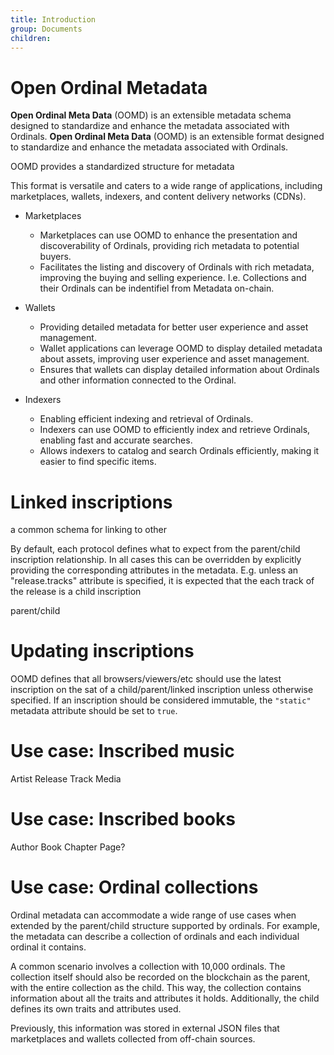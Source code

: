 ```yaml
---
title: Introduction
group: Documents
children:
---
```


# Open Ordinal Metadata
**Open Ordinal Meta Data** (OOMD) is an extensible metadata schema designed to standardize and enhance the metadata associated with Ordinals. 
**Open Ordinal Meta Data** (OOMD) is an extensible format designed to standardize and enhance the metadata associated with Ordinals. 

OOMD provides a standardized structure for metadata

This format is versatile and caters to a wide range of applications, including marketplaces, wallets, indexers, and content delivery networks (CDNs).


- Marketplaces
    - Marketplaces can use OOMD to enhance the presentation and discoverability of Ordinals, providing rich metadata to potential buyers.
    - Facilitates the listing and discovery of Ordinals with rich metadata, improving the buying and selling experience. I.e. Collections and their Ordinals can be indentifiel from Metadata on-chain.

- Wallets
    - Providing detailed metadata for better user experience and asset management.
    - Wallet applications can leverage OOMD to display detailed metadata about assets, improving user experience and asset management.
    - Ensures that wallets can display detailed information about Ordinals and other information connected to the Ordinal.

- Indexers
    - Enabling efficient indexing and retrieval of Ordinals.
    - Indexers can use OOMD to efficiently index and retrieve Ordinals, enabling fast and accurate searches.
    - Allows indexers to catalog and search Ordinals efficiently, making it easier to find specific items.



# Linked inscriptions

a common schema for linking to other 

By default, each protocol defines what to expect from the parent/child inscription relationship.
In all cases this can be overridden by explicitly providing the corresponding attributes in the metadata.
E.g. unless an "release.tracks" attribute is specified, it is expected that the each track of the release is a child inscription

parent/child

# Updating inscriptions

OOMD defines that all browsers/viewers/etc should use the latest inscription on the sat of a child/parent/linked inscription unless otherwise specified. If an inscription should be considered immutable, the `"static"` metadata attribute should be set to `true`.

# Use case: Inscribed music

Artist
Release
Track
Media

# Use case: Inscribed books

Author
Book
Chapter
Page?

# Use case: Ordinal collections

Ordinal metadata can accommodate a wide range of use cases when extended by the parent/child structure supported by ordinals. For example, the metadata can describe a collection of ordinals and each individual ordinal it contains.

A common scenario involves a collection with 10,000 ordinals. The collection itself should also be recorded on the blockchain as the parent, with the entire collection as the child. This way, the collection contains information about all the traits and attributes it holds. Additionally, the child defines its own traits and attributes used.

Previously, this information was stored in external JSON files that marketplaces and wallets collected from off-chain sources.

